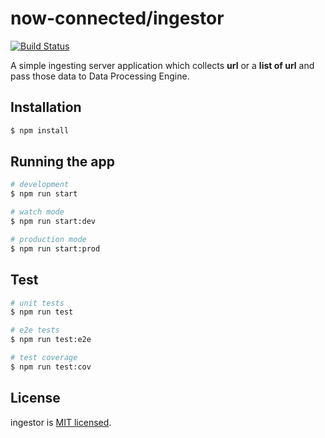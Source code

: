 # now-connected/ingestor
[![Build Status](https://oneitwoh.visualstudio.com/now-connected/_apis/build/status/1i2hs.nc-ingestor?branchName=master)](https://oneitwoh.visualstudio.com/now-connected/_build/latest?definitionId=1&branchName=master)

A simple ingesting server application which collects **url** or a **list of url** and pass those data to Data Processing Engine.

## Installation

```bash
$ npm install
```

## Running the app

```bash
# development
$ npm run start

# watch mode
$ npm run start:dev

# production mode
$ npm run start:prod
```

## Test

```bash
# unit tests
$ npm run test

# e2e tests
$ npm run test:e2e

# test coverage
$ npm run test:cov
```

## License

  ingestor is [MIT licensed](LICENSE).
